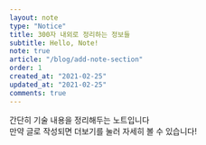```yaml
---
layout: note
type: "Notice"
title: 300자 내외로 정리하는 정보들
subtitle: Hello, Note!
note: true
article: "/blog/add-note-section"
order: 1
created_at: "2021-02-25"
updated_at: "2021-02-25"
comments: true
---
```


간단히 기술 내용을 정리해두는 노트입니다  
만약 글로 작성되면 더보기를 눌러 자세히 볼 수 있습니다!